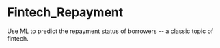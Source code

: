 # Fintech_Repayment
Use ML to predict the repayment status of borrowers -- a classic topic of fintech.
